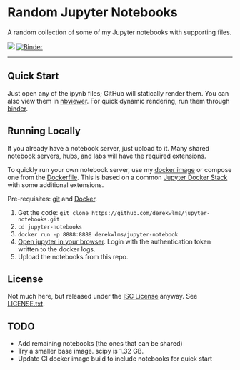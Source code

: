 # Random Jupyter Notebooks

A random collection of some of my Jupyter notebooks with supporting files.

![](https://github.com/derekwlms/jupyter-notebooks/workflows/CI/badge.svg)
[![Binder](https://mybinder.org/badge_logo.svg)](https://mybinder.org/v2/gh/derekwlms/jupyter-notebooks/master)

---

## Quick Start


Just open any of the ipynb files; GitHub will statically render them.
You can also view them in [nbviewer](https://nbviewer.jupyter.org/).
For quick dynamic rendering, run them through [binder](https://mybinder.org/).

## Running Locally

If you already have a notebook server, just upload to it.
Many shared notebook servers, hubs, and labs will have the required extensions.

To quickly run your own notebook server, use my [docker image](https://hub.docker.com/repository/docker/derekwlms/jupyter-notebook) or compose one from the [Dockerfile](Dockerfile). 
This is based on a common [Jupyter Docker Stack](https://jupyter-docker-stacks.readthedocs.io/en/latest/using/selecting.html) with some additional extensions. 

Pre-requisites: [git](https://git-scm.com/) and [Docker](https://www.docker.com/).

1. Get the code: `git clone https://github.com/derekwlms/jupyter-notebooks.git`
2. `cd jupyter-notebooks`
3. `docker run -p 8888:8888 derekwlms/jupyter-notebook`
4. [Open jupyter in your browser](http://localhost:8888). Login with the authentication token written to the docker logs.
5. Upload the notebooks from this repo.

## License
Not much here, but released under the [ISC License](https://opensource.org/licenses/ISC) anyway. See [LICENSE.txt](LICENSE.txt).

## TODO

- Add remaining notebooks (the ones that can be shared)
- Try a smaller base image. scipy is 1.32 GB.
- Update CI docker image build to include notebooks for quick start
